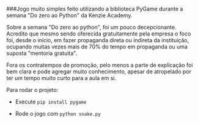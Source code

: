###Jogo muito simples feito utilizando a biblioteca PyGame durante a semana "Do zero ao Python" da Kenzie Academy.

Sobre a semana "Do zero ao python", foi um pouco decepcionante. Acredito que mesmo sendo oferecida gratuitamente pela empresa o foco foi, desde o início, em fazer propaganda direta ou indireta da instituição, ocupando muitas vezes mais de 70% do tempo em propaganda ou uma suposta "mentoria gratuita".

Fora os contratempos de promoção, pelo menos a parte de explicação foi bem clara e pode agregar muito conhecimento, apesar de atropelado por ter um tempo muito curto para a aula em si.

Para rodar o projeto:

* Execute `pip install pygame`

* Rode o jogo com `python snake.py`